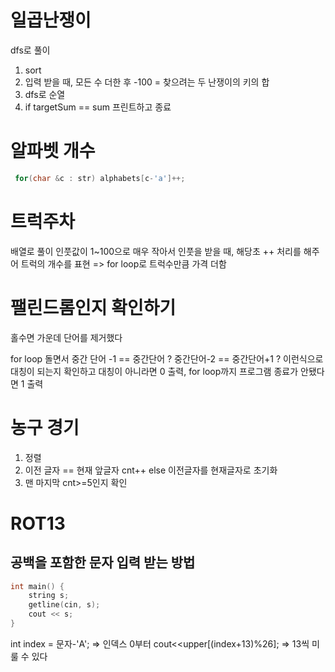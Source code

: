 # 일곱난쟁이

dfs로 풀이

1. sort
2. 입력 받을 때, 모든 수 더한 후 -100 = 찾으려는 두 난쟁이의 키의 합
3. dfs로 순열
4. if targetSum == sum 프린트하고 종료

# 알파벳 개수

```cpp
 for(char &c : str) alphabets[c-'a']++;
```

# 트럭주차

배열로 풀이
인풋값이 1~100으로 매우 작아서 인풋을 받을 때, 해당초 ++ 처리를 해주어 트럭의 개수를 표현 => for loop로 트럭수만큼 가격 더함

# 팰린드롬인지 확인하기

홀수면 가운데 단어를 제거했다

for loop 돌면서 중간 단어 -1 == 중간단어 ? 중간단어-2 == 중간단어+1 ? 이런식으로 대칭이 되는지 확인하고
대칭이 아니라면 0 출력, for loop까지 프로그램 종료가 안됐다면 1 출력

# 농구 경기

1. 정렬
2. 이전 글자 == 현재 앞글자 cnt++ else 이전글자를 현재글자로 초기화
3. 맨 마지막 cnt>=5인지 확인

# ROT13

## 공백을 포함한 문자 입력 받는 방법

```cpp
int main() {
	string s;
	getline(cin, s);
	cout << s;
}
```

int index = 문자-'A'; => 인덱스 0부터
cout<<upper[(index+13)%26]; => 13씩 미룰 수 있다
